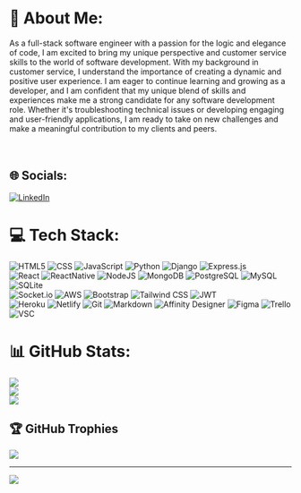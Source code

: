 # 💫 About Me:
As a full-stack software engineer with a passion for the logic and elegance of code, I am excited to bring my unique perspective and customer service skills to the world of software development. With my background in customer service, I understand the importance of creating a dynamic and positive user experience. I am eager to continue learning and growing as a developer, and I am confident that my unique blend of skills and experiences make me a strong candidate for any software development role. Whether it's troubleshooting technical issues or developing engaging and user-friendly applications, I am ready to take on new challenges and make a meaningful contribution to my clients and peers.<br><br><br>


## 🌐 Socials:
[![LinkedIn](https://img.shields.io/badge/LinkedIn-%230077B5.svg?logo=linkedin&logoColor=white)](https://linkedin.com/in/TRomoser) 

# 💻 Tech Stack:
![HTML5](https://img.shields.io/badge/html5-%23E34F26.svg?style=flat&logo=html5&logoColor=white)
![CSS](https://img.shields.io/badge/CSS-239120?&style=for-the-badge&logo=css3&logoColor=white)
![JavaScript](https://img.shields.io/badge/javascript-%23323330.svg?style=flat&logo=javascript&logoColor=%23F7DF1E)
![Python](https://img.shields.io/badge/python-3670A0?style=flat&logo=python&logoColor=ffdd54)
![Django](https://img.shields.io/badge/django-%23092E20.svg?style=flat&logo=django&logoColor=white)
![Express.js](https://img.shields.io/badge/express.js-%23404d59.svg?style=flat&logo=express&logoColor=%2361DAFB)
</br>
![React](https://img.shields.io/badge/react-%2320232a.svg?style=flat&logo=react&logoColor=%2361DAFB)
![ReactNative](https://img.shields.io/badge/React_Native-20232A?style=for-the-badge&logo=react&logoColor=61DAFB)
![NodeJS](https://img.shields.io/badge/node.js-6DA55F?style=flat&logo=node.js&logoColor=white)
![MongoDB](https://img.shields.io/badge/MongoDB-%234ea94b.svg?style=flat&logo=mongodb&logoColor=white)
![PostgreSQL](https://img.shields.io/badge/postgres-%23316192.svg?style=flat&logo=postgresql&logoColor=white)
![MySQL](https://img.shields.io/badge/mysql-%2300f.svg?style=flat&logo=mysql&logoColor=white)
![SQLite](https://img.shields.io/badge/SQLite-07405E?style=for-the-badge&logo=sqlite&logoColor=white)
</br>
![Socket.io](https://img.shields.io/badge/Socket.io-black?style=flat&logo=socket.io&badgeColor=010101)
![AWS](https://img.shields.io/badge/AWS-%23FF9900.svg?style=flat&logo=amazon-aws&logoColor=white)
![Bootstrap](https://img.shields.io/badge/bootstrap-%23563D7C.svg?style=flat&logo=bootstrap&logoColor=white)
![Tailwind CSS](https://img.shields.io/badge/Tailwind_CSS-38B2AC?style=for-the-badge&logo=tailwind-css&logoColor=white)
![JWT](https://img.shields.io/badge/JWT-black?style=flat&logo=JSON%20web%20tokens)
</br>
![Heroku](https://img.shields.io/badge/heroku-%23430098.svg?style=flat&logo=heroku&logoColor=white)
![Netlify](https://img.shields.io/badge/netlify-%23000000.svg?style=flat&logo=netlify&logoColor=#00C7B7)
![Git](https://img.shields.io/badge/GIT-E44C30?style=for-the-badge&logo=git&logoColor=white)
![Markdown](https://img.shields.io/badge/markdown-%23000000.svg?style=flat&logo=markdown&logoColor=white)
![Affinity Designer](https://img.shields.io/badge/affinitydesginer-%231B72BE.svg?style=flat&logo=affinity-designer&logoColor=white)
![Figma](https://img.shields.io/badge/figma-%23F24E1E.svg?style=flat&logo=figma&logoColor=white)
![Trello](https://img.shields.io/badge/Trello-%23026AA7.svg?style=flat&logo=Trello&logoColor=white)
![VSC](https://img.shields.io/badge/Visual_Studio_Code-0078D4?style=for-the-badge&logo=visual%20studio%20code&logoColor=white)
<br>

# 📊 GitHub Stats:
![](https://github-readme-stats.vercel.app/api?username=TRomoser&theme=dark&hide_border=true&include_all_commits=false&count_private=false)<br/>
![](https://github-readme-streak-stats.herokuapp.com/?user=TRomoser&theme=dark&hide_border=true)<br/>
![](https://github-readme-stats.vercel.app/api/top-langs/?username=TRomoser&theme=dark&hide_border=true&include_all_commits=false&count_private=false&layout=compact)

## 🏆 GitHub Trophies
![](https://github-profile-trophy.vercel.app/?username=TRomoser&theme=radical&no-frame=false&no-bg=true&margin-w=4)

---
[![](https://visitcount.itsvg.in/api?id=TRomoser&icon=7&color=3)](https://visitcount.itsvg.in)

<!-- Proudly created with GPRM ( https://gprm.itsvg.in ) -->
